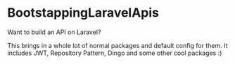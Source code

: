 # BootstappingLaravelApis
Want to build an API on Laravel?

This brings in a whole lot of normal packages and default config for them.
It includes JWT, Repository Pattern, Dingo and some other cool packages :)

